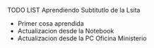 TODO LIST Aprendiendo
Subtitutlo de la Lsita
- Primer cosa aprendida
- Actualizacion desde la Notebook
- Actualizacion desde la PC Oficina Ministerio